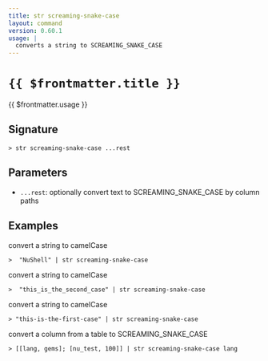 ```yaml
---
title: str screaming-snake-case
layout: command
version: 0.60.1
usage: |
  converts a string to SCREAMING_SNAKE_CASE
---
```


# `{{ $frontmatter.title }}`

<div style='white-space: pre-wrap;'>{{ $frontmatter.usage }}</div>

## Signature

`> str screaming-snake-case ...rest`

## Parameters

- `...rest`: optionally convert text to SCREAMING_SNAKE_CASE by column paths

## Examples

convert a string to camelCase

```shell
>  "NuShell" | str screaming-snake-case
```

convert a string to camelCase

```shell
>  "this_is_the_second_case" | str screaming-snake-case
```

convert a string to camelCase

```shell
> "this-is-the-first-case" | str screaming-snake-case
```

convert a column from a table to SCREAMING_SNAKE_CASE

```shell
> [[lang, gems]; [nu_test, 100]] | str screaming-snake-case lang
```
